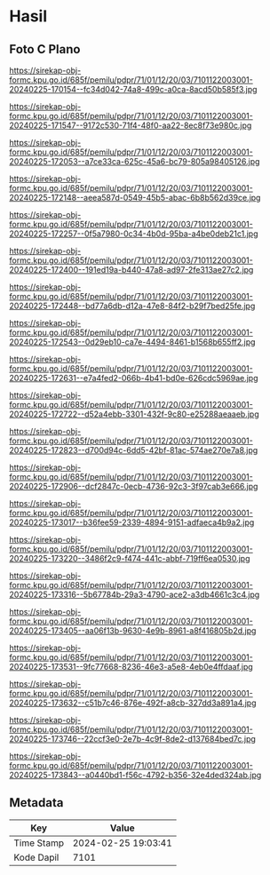 # Hasil

## Foto C Plano

https://sirekap-obj-formc.kpu.go.id/685f/pemilu/pdpr/71/01/12/20/03/7101122003001-20240225-170154--fc34d042-74a8-499c-a0ca-8acd50b585f3.jpg

https://sirekap-obj-formc.kpu.go.id/685f/pemilu/pdpr/71/01/12/20/03/7101122003001-20240225-171547--9172c530-71f4-48f0-aa22-8ec8f73e980c.jpg

https://sirekap-obj-formc.kpu.go.id/685f/pemilu/pdpr/71/01/12/20/03/7101122003001-20240225-172053--a7ce33ca-625c-45a6-bc79-805a98405126.jpg

https://sirekap-obj-formc.kpu.go.id/685f/pemilu/pdpr/71/01/12/20/03/7101122003001-20240225-172148--aeea587d-0549-45b5-abac-6b8b562d39ce.jpg

https://sirekap-obj-formc.kpu.go.id/685f/pemilu/pdpr/71/01/12/20/03/7101122003001-20240225-172257--0f5a7980-0c34-4b0d-95ba-a4be0deb21c1.jpg

https://sirekap-obj-formc.kpu.go.id/685f/pemilu/pdpr/71/01/12/20/03/7101122003001-20240225-172400--191ed19a-b440-47a8-ad97-2fe313ae27c2.jpg

https://sirekap-obj-formc.kpu.go.id/685f/pemilu/pdpr/71/01/12/20/03/7101122003001-20240225-172448--bd77a6db-d12a-47e8-84f2-b29f7bed25fe.jpg

https://sirekap-obj-formc.kpu.go.id/685f/pemilu/pdpr/71/01/12/20/03/7101122003001-20240225-172543--0d29eb10-ca7e-4494-8461-b1568b655ff2.jpg

https://sirekap-obj-formc.kpu.go.id/685f/pemilu/pdpr/71/01/12/20/03/7101122003001-20240225-172631--e7a4fed2-066b-4b41-bd0e-626cdc5969ae.jpg

https://sirekap-obj-formc.kpu.go.id/685f/pemilu/pdpr/71/01/12/20/03/7101122003001-20240225-172722--d52a4ebb-3301-432f-9c80-e25288aeaaeb.jpg

https://sirekap-obj-formc.kpu.go.id/685f/pemilu/pdpr/71/01/12/20/03/7101122003001-20240225-172823--d700d94c-6dd5-42bf-81ac-574ae270e7a8.jpg

https://sirekap-obj-formc.kpu.go.id/685f/pemilu/pdpr/71/01/12/20/03/7101122003001-20240225-172906--dcf2847c-0ecb-4736-92c3-3f97cab3e666.jpg

https://sirekap-obj-formc.kpu.go.id/685f/pemilu/pdpr/71/01/12/20/03/7101122003001-20240225-173017--b36fee59-2339-4894-9151-adfaeca4b9a2.jpg

https://sirekap-obj-formc.kpu.go.id/685f/pemilu/pdpr/71/01/12/20/03/7101122003001-20240225-173220--3486f2c9-f474-441c-abbf-719ff6ea0530.jpg

https://sirekap-obj-formc.kpu.go.id/685f/pemilu/pdpr/71/01/12/20/03/7101122003001-20240225-173316--5b67784b-29a3-4790-ace2-a3db4661c3c4.jpg

https://sirekap-obj-formc.kpu.go.id/685f/pemilu/pdpr/71/01/12/20/03/7101122003001-20240225-173405--aa06f13b-9630-4e9b-8961-a8f416805b2d.jpg

https://sirekap-obj-formc.kpu.go.id/685f/pemilu/pdpr/71/01/12/20/03/7101122003001-20240225-173531--9fc77668-8236-46e3-a5e8-4eb0e4ffdaaf.jpg

https://sirekap-obj-formc.kpu.go.id/685f/pemilu/pdpr/71/01/12/20/03/7101122003001-20240225-173632--c51b7c46-876e-492f-a8cb-327dd3a891a4.jpg

https://sirekap-obj-formc.kpu.go.id/685f/pemilu/pdpr/71/01/12/20/03/7101122003001-20240225-173746--22ccf3e0-2e7b-4c9f-8de2-d137684bed7c.jpg

https://sirekap-obj-formc.kpu.go.id/685f/pemilu/pdpr/71/01/12/20/03/7101122003001-20240225-173843--a0440bd1-f56c-4792-b356-32e4ded324ab.jpg


## Metadata

| Key        | Value               |
| ---------- | ------------------- |
| Time Stamp | 2024-02-25 19:03:41 |
| Kode Dapil | 7101                |



